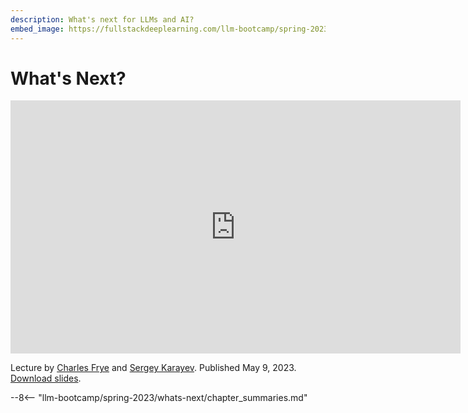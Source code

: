 ```yaml
---
description: What's next for LLMs and AI?
embed_image: https://fullstackdeeplearning.com/llm-bootcamp/spring-2023/whats-next/cover.jpg
---
```


# What's Next?

<div align="center">
<iframe width="720" height="405" src="https://www.youtube-nocookie.com/embed/ax_R4yz1WwM?list=PL1T8fO7ArWleyIqOy37OVXsP4hFXymdOZ" title="YouTube video player" frameborder="0" allow="accelerometer; autoplay; clipboard-write; encrypted-media; gyroscope; picture-in-picture" allowfullscreen></iframe>
</div>

Lecture by [Charles Frye](https://twitter.com/charles_irl) and [Sergey Karayev](https://twitter.com/sergeykarayev).
Published May 9, 2023.
[Download slides](https://fsdl.me/2023-llmbc-slides-08).

--8<-- "llm-bootcamp/spring-2023/whats-next/chapter_summaries.md"
